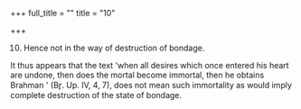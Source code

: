 +++
full_title = ""
title = "10"

+++


10. Hence not in the way of destruction of bondage.

It thus appears that the text 'when all desires which once entered his heart are undone, then does the mortal become immortal, then he obtains Brahman ' (Br̥. Up. IV, 4, 7), does not mean such immortality as would imply complete destruction of the state of bondage.

